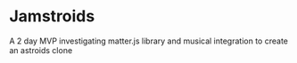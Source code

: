 # Jamstroids
A 2 day MVP investigating matter.js library and musical integration to create an astroids clone
